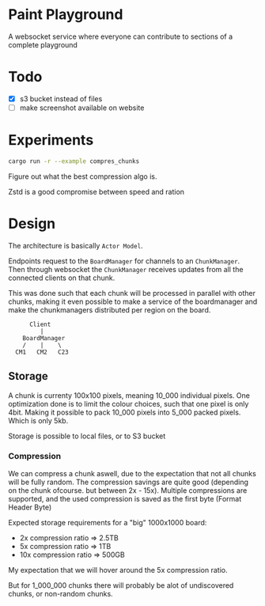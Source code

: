 # Paint Playground

A websocket service where everyone can contribute to sections of a complete playground


# Todo
- [x] s3 bucket instead of files
- [ ] make screenshot available on website

# Experiments
```sh
cargo run -r --example compres_chunks
```
Figure out what the best compression algo is. 

Zstd is a good compromise between speed and ration

# Design

The architecture is basically `Actor Model`.

Endpoints request to the `BoardManager` for channels to an `ChunkManager`.
Then through websocket the `ChunkManager` receives updates from all the connected clients on that chunk.

This was done such that each chunk will be processed in parallel with other chunks, making it even possible to make a service of the boardmanager and make the chunkmanagers distributed per region on the board.

```
      Client 
         |
    BoardManager
    /    |    \
  CM1   CM2   C23
```

## Storage

A chunk is currenty 100x100 pixels, meaning 10_000 individual pixels.
One optimization done is to limit the colour choices, such that one pixel is only 4bit. Making it possible to pack 10_000 pixels into 5_000 packed pixels. Which is only 5kb.

Storage is possible to local files, or to S3 bucket

### Compression

We can compress a chunk aswell, due to the expectation that not all chunks will be fully random.
The compression savings are quite good (depending on the chunk ofcourse. but between 2x - 15x).
Multiple compressions are supported, and the used compression is saved as the first byte (Format Header Byte)


Expected storage requirements for a "big" 1000x1000 board:

- 2x compression ratio  =>  2.5TB
- 5x compression ratio  =>    1TB
- 10x compression ratio =>  500GB

My expectation that we will hover around the 5x compression ratio.

But for 1_000_000 chunks there will probably be alot of undiscovered chunks, or non-random chunks.
